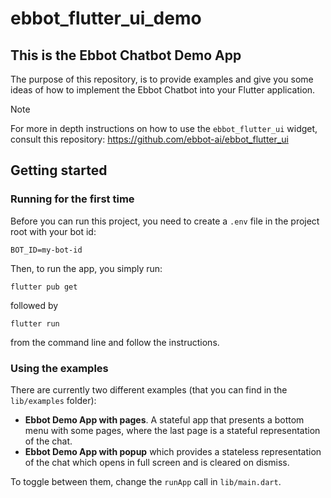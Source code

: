 # ebbot_flutter_ui_demo

## This is the Ebbot Chatbot Demo App

The purpose of this repository, is to provide examples and give you some ideas of how to implement the Ebbot Chatbot into your Flutter application.

> [!NOTE]
> For more in depth instructions on how to use the `ebbot_flutter_ui` widget, consult this repository: https://github.com/ebbot-ai/ebbot_flutter_ui

## Getting started

### Running for the first time
Before you can run this project, you need to create a `.env` file in the project root with your bot id:
```
BOT_ID=my-bot-id
```

Then, to run the app, you simply run:
```
flutter pub get
```
followed by
```
flutter run
```
from the command line and follow the instructions.

### Using the examples
There are currently two different examples (that you can find in the `lib/examples` folder):
- **Ebbot Demo App with pages**. A stateful app that presents a bottom menu with some pages, where the last page is a stateful representation of the chat. 
- **Ebbot Demo App with popup** which provides a stateless representation of the chat which opens in full screen and is cleared on dismiss.
  
 To toggle between them, change the `runApp` call in `lib/main.dart`.
